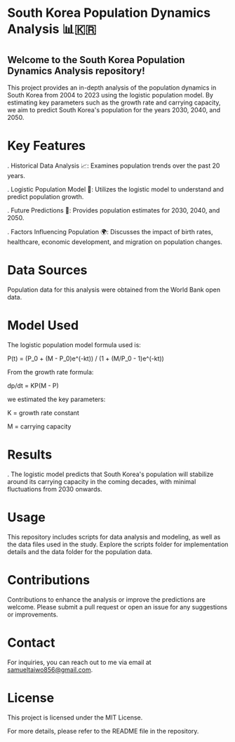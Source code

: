 # South Korea Population Dynamics Analysis 📊🇰🇷

## Welcome to the South Korea Population Dynamics Analysis repository! 
This project provides an in-depth analysis of the population dynamics in South Korea from 2004 to 2023 using the logistic population model. By estimating key parameters such as the growth rate and carrying capacity, we aim to predict South Korea's population for the years 2030, 2040, and 2050.

# Key Features
. Historical Data Analysis 📈: Examines population trends over the past 20 years.

. Logistic Population Model 🧮: Utilizes the logistic model to understand and predict population growth.

. Future Predictions 🔮: Provides population estimates for 2030, 2040, and 2050.

. Factors Influencing Population 🌍: Discusses the impact of birth rates, healthcare, economic development, and migration on population changes.

# Data Sources
Population data for this analysis were obtained from the World Bank open data.

# Model Used
The logistic population model formula used is:

P(t) = (P_0 + (M - P_0)e^(-kt)) / (1 + (M/P_0 - 1)e^(-kt))



From the growth rate formula:

dp/dt = KP(M - P)


we estimated the key parameters:

K = growth rate constant

M = carrying capacity

# Results

. The logistic model predicts that South Korea's population will stabilize around its carrying capacity in the coming decades, with minimal fluctuations from 2030 onwards.

# Usage

This repository includes scripts for data analysis and modeling, as well as the data files used in the study. Explore the scripts folder for implementation details and the data folder for the population data.

# Contributions
Contributions to enhance the analysis or improve the predictions are welcome. Please submit a pull request or open an issue for any suggestions or improvements.

# Contact
For inquiries, you can reach out to me via email at samueltaiwo856@gmail.com.

# License

This project is licensed under the MIT License.

For more details, please refer to the README file in the repository.
